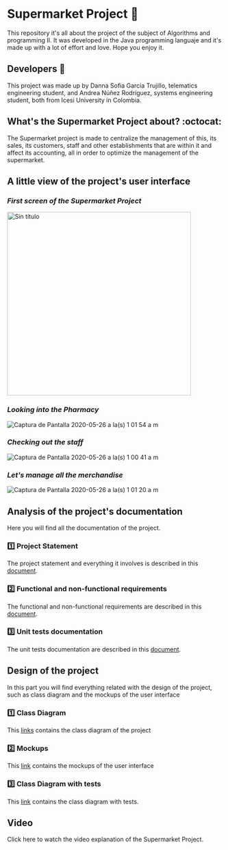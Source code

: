 # Supermarket Project :convenience_store:
This repository it's all about the project of the subject of Algorithms and programming II. It was developed in the Java programming languaje and it's made up with a lot of effort and love. Hope you enjoy it.

## Developers :two_women_holding_hands:
This project was made up by Danna Sofia García Trujillo, telematics engineering student, and Andrea Núñez Rodríguez, systems engineering student, both from Icesi University in Colombia.

## What's the Supermarket Project about? :octocat:
The Supermarket project is made to centralize the management of this, its sales, its customers, staff and other establishments that are within it and affect its accounting, all in order to optimize the management of the supermarket.

## A little view of the project's user interface

### ***First screen of the Supermarket Project***
<img width="429" alt="Sin título" src="https://user-images.githubusercontent.com/47890629/82974051-957f0480-9f9e-11ea-86ab-41fc8f1d4e66.png">


### ***Looking into the Pharmacy***
![Captura de Pantalla 2020-05-26 a la(s) 1 01 54 a  m](https://user-images.githubusercontent.com/47890681/82865594-b8e97700-9eec-11ea-9c06-65063a289fac.png)

### ***Checking out the staff***
![Captura de Pantalla 2020-05-26 a la(s) 1 00 41 a  m](https://user-images.githubusercontent.com/47890681/82865659-d9193600-9eec-11ea-91f0-453f6f499e0a.png)

### ***Let's manage all the merchandise***
![Captura de Pantalla 2020-05-26 a la(s) 1 01 20 a  m](https://user-images.githubusercontent.com/47890681/82867392-68741880-9ef0-11ea-93d7-a54d3b9c4e7f.png)

## **Analysis of the project's documentation**
Here you will find all the documentation of the project.

### :one: Project Statement
The project statement and everything it involves is described in this [document](https://github.com/Dannasofiagarcia/ProyectoSupermercado/blob/master/docs/EnunciadoProyecto.pdf).

### :two: Functional and non-functional requirements
The functional and non-functional requirements are described in this [document](https://github.com/Dannasofiagarcia/ProyectoSupermercado/blob/master/docs/RequerimientosFuncionalesYNoFuncionales.pdf).

### :three: Unit tests documentation
The unit tests documentation are described in this [document](https://github.com/Dannasofiagarcia/ProyectoSupermercado/blob/master/docs/PruebasUnitarias.pdf).

## Design of the project
In this part you will find everything related with the design of the project, such as class diagram and the mockups of the user interface

### :one: Class Diagram
This [links](https://github.com/Dannasofiagarcia/ProyectoSupermercado/blob/master/docs/Diagrama%20de%20clases.pdf) contains the class diagram of the project 
### :two: Mockups
This [link](https://github.com/Dannasofiagarcia/ProyectoSupermercado/tree/master/docs/Wireframe%20proyecto) contains the mockups of the user interface
### :three: Class Diagram with tests
This [link](https://github.com/Dannasofiagarcia/ProyectoSupermercado/blob/master/docs/Diagrama%20test.pdf) contains the class diagram with tests.

## Video 
Click here to watch the video explanation of the Supermarket Project.
